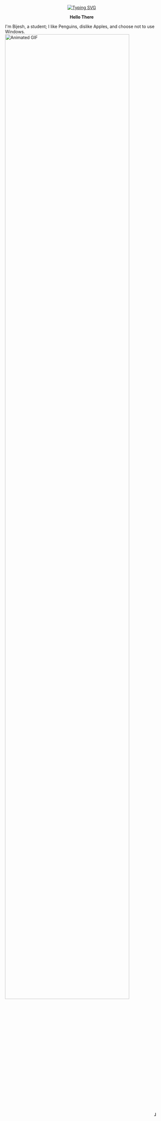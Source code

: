 <p align="center">
  <a href="https://git.io/typing-svg">
    <img src="https://readme-typing-svg.herokuapp.com?font=Fira+Code&pause=1000&random=false&width=435&lines=Complex+simplicity%3A+I+use+Linux." alt="Typing SVG" />
  </a>
</p>
<p align="center">
  <samp>
    <b>
      <p align="center">Hello There</p>
            </b>
      I'm Bijesh, a student; I like Penguins, dislike Apples, and choose not to use Windows.
    <br>
    <img src="https://raw.githubusercontent.com/BIIJESH/BIIJESH/main/animated.gif" alt="Animated GIF" width="90%">
    <p align="right"><strong><samp>」</samp></strong></p>
  </samp>
</p>
